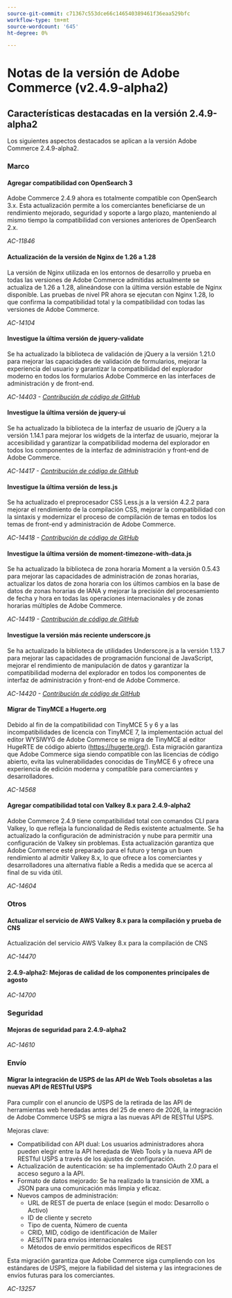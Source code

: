 ```yaml
---
source-git-commit: c71367c553dce66c146540389461f36eaa529bfc
workflow-type: tm+mt
source-wordcount: '645'
ht-degree: 0%

---
```

# Notas de la versión de Adobe Commerce (v2.4.9-alpha2)

## Características destacadas en la versión 2.4.9-alpha2

Los siguientes aspectos destacados se aplican a la versión Adobe Commerce 2.4.9-alpha2.

### Marco

#### Agregar compatibilidad con OpenSearch 3

Adobe Commerce 2.4.9 ahora es totalmente compatible con OpenSearch 3.x. Esta actualización permite a los comerciantes beneficiarse de un rendimiento mejorado, seguridad y soporte a largo plazo, manteniendo al mismo tiempo la compatibilidad con versiones anteriores de OpenSearch 2.x.

_AC-11846_

#### Actualización de la versión de Nginx de 1.26 a 1.28

La versión de Nginx utilizada en los entornos de desarrollo y prueba en todas las versiones de Adobe Commerce admitidas actualmente se actualiza de 1.26 a 1.28, alineándose con la última versión estable de Nginx disponible.
Las pruebas de nivel PR ahora se ejecutan con Nginx 1.28, lo que confirma la compatibilidad total y la compatibilidad con todas las versiones de Adobe Commerce.

_AC-14104_

#### Investigue la última versión de jquery-validate

Se ha actualizado la biblioteca de validación de jQuery a la versión 1.21.0 para mejorar las capacidades de validación de formularios, mejorar la experiencia del usuario y garantizar la compatibilidad del explorador moderno en todos los formularios Adobe Commerce en las interfaces de administración y de front-end.

_AC-14403 - [Contribución de código de GitHub](https://github.com/magento/magento2/commit/98b2848a)_

#### Investigue la última versión de jquery-ui

Se ha actualizado la biblioteca de la interfaz de usuario de jQuery a la versión 1.14.1 para mejorar los widgets de la interfaz de usuario, mejorar la accesibilidad y garantizar la compatibilidad moderna del explorador en todos los componentes de la interfaz de administración y front-end de Adobe Commerce.

_AC-14417 - [Contribución de código de GitHub](https://github.com/magento/magento2/commit/77c589a6)_

#### Investigue la última versión de less.js

Se ha actualizado el preprocesador CSS Less.js a la versión 4.2.2 para mejorar el rendimiento de la compilación CSS, mejorar la compatibilidad con la sintaxis y modernizar el proceso de compilación de temas en todos los temas de front-end y administración de Adobe Commerce.

_AC-14418 - [Contribución de código de GitHub](https://github.com/magento/magento2/commit/98b2848a)_

#### Investigue la última versión de moment-timezone-with-data.js

Se ha actualizado la biblioteca de zona horaria Moment a la versión 0.5.43 para mejorar las capacidades de administración de zonas horarias, actualizar los datos de zona horaria con los últimos cambios en la base de datos de zonas horarias de IANA y mejorar la precisión del procesamiento de fecha y hora en todas las operaciones internacionales y de zonas horarias múltiples de Adobe Commerce.

_AC-14419 - [Contribución de código de GitHub](https://github.com/magento/magento2/commit/98b2848a)_

#### Investigue la versión más reciente underscore.js

Se ha actualizado la biblioteca de utilidades Underscore.js a la versión 1.13.7 para mejorar las capacidades de programación funcional de JavaScript, mejorar el rendimiento de manipulación de datos y garantizar la compatibilidad moderna del explorador en todos los componentes de interfaz de administración y front-end de Adobe Commerce.

_AC-14420 - [Contribución de código de GitHub](https://github.com/magento/magento2/commit/98b2848a)_

#### Migrar de TinyMCE a Hugerte.org

Debido al fin de la compatibilidad con TinyMCE 5 y 6 y a las incompatibilidades de licencia con TinyMCE 7, la implementación actual del editor WYSIWYG de Adobe Commerce se migra de TinyMCE al editor HugeRTE de código abierto (https://hugerte.org/).
Esta migración garantiza que Adobe Commerce siga siendo compatible con las licencias de código abierto, evita las vulnerabilidades conocidas de TinyMCE 6 y ofrece una experiencia de edición moderna y compatible para comerciantes y desarrolladores.

_AC-14568_

#### Agregar compatibilidad total con Valkey 8.x para 2.4.9-alpha2

Adobe Commerce 2.4.9 tiene compatibilidad total con comandos CLI para Valkey, lo que refleja la funcionalidad de Redis existente actualmente. Se ha actualizado la configuración de administración y nube para permitir una configuración de Valkey sin problemas.
Esta actualización garantiza que Adobe Commerce esté preparado para el futuro y tenga un buen rendimiento al admitir Valkey 8.x, lo que ofrece a los comerciantes y desarrolladores una alternativa fiable a Redis a medida que se acerca al final de su vida útil.

_AC-14604_

### Otros

#### Actualizar el servicio de AWS Valkey 8.x para la compilación y prueba de CNS

Actualización del servicio AWS Valkey 8.x para la compilación de CNS

_AC-14470_

#### 2.4.9-alpha2: Mejoras de calidad de los componentes principales de agosto

_AC-14700_

### Seguridad

#### Mejoras de seguridad para 2.4.9-alpha2

_AC-14610_

### Envío

#### Migrar la integración de USPS de las API de Web Tools obsoletas a las nuevas API de RESTful USPS

Para cumplir con el anuncio de USPS de la retirada de las API de herramientas web heredadas antes del 25 de enero de 2026, la integración de Adobe Commerce USPS se migra a las nuevas API de RESTful USPS.

Mejoras clave:

* Compatibilidad con API dual: Los usuarios administradores ahora pueden elegir entre la API heredada de Web Tools y la nueva API de RESTful USPS a través de los ajustes de configuración.
* Actualización de autenticación: se ha implementado OAuth 2.0 para el acceso seguro a la API.
* Formato de datos mejorado: Se ha realizado la transición de XML a JSON para una comunicación más limpia y eficaz.
* Nuevos campos de administración:
   * URL de REST de puerta de enlace (según el modo: Desarrollo o Activo)
   * ID de cliente y secreto
   * Tipo de cuenta, Número de cuenta
   * CRID, MID, código de identificación de Mailer
   * AES/ITN para envíos internacionales
   * Métodos de envío permitidos específicos de REST

Esta migración garantiza que Adobe Commerce siga cumpliendo con los estándares de USPS, mejore la fiabilidad del sistema y las integraciones de envíos futuras para los comerciantes.

_AC-13257_
